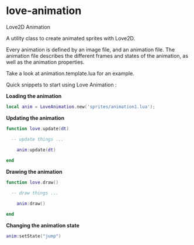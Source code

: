 love-animation
==============

Love2D Animation


A utility class to create animated sprites with Love2D.

Every animation is defined by an image file, and an animation file.
The animation file describes the different frames and states of the animation, as well as the animation properties.

Take a look at animation.template.lua for an example.

Quick snippets to start using Love Animation : 

**Loading the animation**
```lua
local anim = LoveAnimation.new('sprites/animation1.lua');
```

**Updating the animation**
```lua
function love.update(dt)

  -- update things ...
  
	anim:update(dt)

end
```

**Drawing the animation**
```lua
function love.draw()

  -- draw things ...

	anim:draw()

end
```

**Changing the animation state**
```lua
anim:setState("jump")
```
